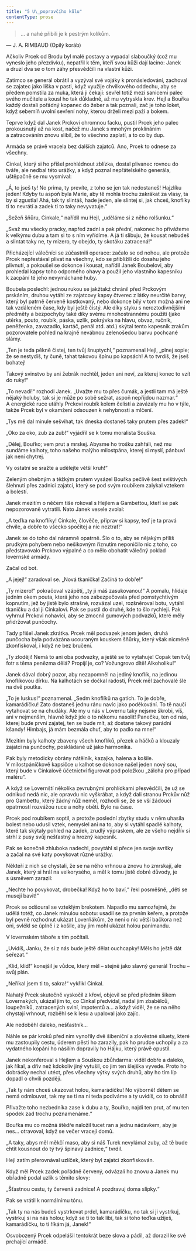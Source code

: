 ```yaml
---
title: "5 U\_popravčího kůlu"
contentType: prose
---
```


<section>

> … a nahé přibili je k pestrým kolíkům.

— J. A. RIMBAUD (Opilý koráb)

</section>

<section>

Ačkoliv Prcek od Brodu byl malé postavy a vypadal slaboučký (což mu vyneslo jeho přezdívku), nepatřil k těm, kteří svou kůži dají lacino: Janek a druzí dva se o tom záhy přesvědčili na vlastní kůži.

Zatímco se generál obrátil a vyzýval své vojáky k pronásledování, zachoval se zajatec jako liška v pasti, když využije chvilkového oddechu, aby se předem pomstila za muka, která ji čekají: sevřel totiž mezi sanicemi palec svého mučitele a kousl ho tak důkladně, až mu vytryskla krev. Hejl a Bouřka každý dostali pořádný kopanec do žeber a tak poznali, zač je toho loket, když sebemíň uvolní sevření nohy, kterou drželi mezi paží a bokem.

Teprve když dal Janek Prckovi ohromnou facku, pustil Prcek jeho palec prokousnutý až na kost, načež mu Janek s mnohým proklínáním a zatracováním znovu slíbil, že to všechno zaplatí, a to co by dup.

Armáda se právě vracela bez dalších zajatců. Ano, Prcek to odnese za všechny.

Cinkal, který si ho přišel prohlédnout zblízka, dostal plivanec rovnou do tváře, ale nedbal této urážky, a když poznal nepřátelského generála, uštěpačně se mu vysmíval:

„Á, to jseš ty! No prima, ty prevíte, z toho se jen tak nedostaneš! Hajzlíku jeden! Kdyby tu aspoň byla Marie, aby tě mohla trochu zakrákat za vlasy, ta by si zgustla! Ahá, tak ty slintáš, hade jeden, ale slintej si, jak chceš, knoflíky ti to nevrátí a zadek ti to taky nevyvatuje.“

„Sežeň šňůru, Cinkale,“ nařídil mu Hejl, „uděláme si z něho rolšunku.“

„Svaž mu všecky pracky, napřed zadní a pak přední, nakonec ho přivážeme k velkýmu dubu a tam si to s ním vyřídíme. A já ti slibuju, že kousat nebudeš a slintat taky ne, ty mizero, ty obejdo, ty skotáku zatracená!“

Přicházející válečníci se zúčastnili operace: začalo se od nohou, ale protože Prcek nepřestával plivat na všechny, kdo se přiblížili do dosahu jeho plivnutí, a pokoušel se dokonce i kousat, nařídil Janek Boubelovi, aby prohledal kapsy toho odporného ohavy a použil jeho vlastního kapesníku k zacpání té jeho nevymáchané huby.

Boubela poslechl: jednou rukou se jakžtakž chránil před Prckovým prskáním, druhou vytáhl ze zajatcovy kapsy čtverec z látky neurčité barvy, který byl patrně červeně kostkovaný, nebo dokonce bílý v tom možná ani ne tak vzdáleném čase, kdy byl ještě čistý. Ale díky styku s neroztodivnějšími předměty a bezpochyby také díky svému mnohostrannému použití (jako utěrka, pouto, roubík, páska, uzlík, pokrývka na hlavu, obvaz, ručník, peněženka, zavazadlo, kartáč, penál atd. atd.) skýtal tento kapesník zrakům pozorovatele pohled na krajně nevábnou zelenošedou barvu pochcané slámy.

„Ten je teda pěkně čistej, ten tvůj šnuptychl,“ poznamenal Hejl, „plnej sople; že se nestydíš, ty čuně, tahat takovou špínu po kapsách! A to tvrdíš, že jseš bohatej!

Takový svinstvo by ani žebrák nechtěl, jeden ani neví, za kterej konec to vzít do ruky!“

„To nevadí!“ rozhodl Janek. „Uvažte mu to přes čumák, a jestli tam má ještě nějaký holuby, tak si je může po sobě sežrat, aspoň nepřijdou nazmar.“ A energické ruce utáhly Prckovi roubík kolem čelistí a zavázaly mu ho v týle, takže Prcek byl v okamžení odsouzen k nehybnosti a mlčení.

„Tys mě dal minule sešvihat, tak dneska dostaneš taky prutem přes zadek!“

„Oko za oko, zub za zub!“ vyjádřil se k tomu moralista Souška.

„Dělej, Bouřko; vem prut a mrskej. Abysme ho trošku zahřáli, než mu sundáme kalhoty, toho našeho malýho milostpána, kterej si myslí, pánbuví jak není chytrej.

Vy ostatní se sražte a udělejte větší kruh!“

Zeleným ohebným a těžkým prutem vysázel Bouřka pečlivě šest svištivých šlehnutí přes zadnici zajatci, který se pod svým roubíkem zalykal vztekem a bolestí.

Janek mezitím o něčem tiše rokoval s Hejlem a Gambettou, kteří se pak nepozorovaně vytratili. Nato Janek vesele zvolal:

„A teďka na knoflíky! Cinkale, člověče, připrav si kapsy, teď je ta pravá chvíle, a dobře to všecko spočítej a nic neztrať!“

Janek se do toho dal náramně opatrně. Šlo o to, aby se nějakým příliš prudkým pohybem nebo nešikovným říznutím neponičilo nic z toho, co představovalo Prckovo výpalné a co mělo obohatit válečný poklad lovernské armády.

Začal od bot.

„A jejej!“ zaradoval se. „Nová tkanička! Začíná to dobře!“

„Ty mizero!“ pokračoval vzápětí, „ty ji máš zasukovanou!“ A pomalu, hlídaje jedním okem pouta, která jeho nos zabezpečovala před pomstychtivým kopnutím, jež by jistě bylo strašné, rozvázal uzel, rozšněroval botu, vytáhl tkaničku a dal ji Cinkalovi. Pak se pustil do druhé, kde to šlo rychleji. Pak vyhrnul Prckovi nohavici, aby se zmocnil gumových podvazků, které měly přidržovat punčochy.

Tady přišel Janek zkrátka. Prcek měl podvazek jenom jeden, druhá punčocha byla podvázána ucouraným kouskem šňůrky, který však nicméně zkonfiskoval, i když ne bez bručení.

„Ty zloději! Nemá to ani oba podvazky, a ještě se to vytahuje! Copak ten tvůj fotr s těma penězma dělá? Propíjí je, co? Vožungrovo dítě! Alkoholiku!“

Janek dával dobrý pozor, aby nezapomněl na jediný knoflík, na jedinou knoflíkovou dírku. Na kalhotách se dočkal radosti, Prcek měl zachovalé šle na dvě poutka.

„To je luskus!“ poznamenal. „Sedm knoflíků na gatích. To je dobře, kamarádíčku! Zato dostaneš jednu ránu navíc jako poděkování. To tě naučí vytahovat se na chudáky. Ale my u nás v Lovernu taky nejsme škrobi, víš, ani v nejmenším, hlavně když jde o to někomu nasolit! Panečku, ten od nás, kterej bude první zajatej, ten se bude mít, až dostane takový parádní kšandy! Himbajs, já mám bezmála chuť, aby to padlo na mne!“

Mezitím byly kalhoty zbaveny všech knoflíků, přezek a háčků a klouzaly zajatci na punčochy, poskládané už jako harmonika.

Pak byly metodicky obrány nátělník, kazajka, halena a košile. V milostpáníčkově kapsičce u kalhot se dokonce našel jeden nový sou, který bude v Cinkalově účetnictví figurovat pod položkou „záloha pro případ maléru“.

A když se Lovernští několika zevrubnými prohlídkami přesvědčili, že už se odnikud nedá nic, ale opravdu nic vyškrábat, a když dali stranou Prckův nůž pro Gambettu, který žádný nůž neměl, rozhodli se, že se vší žádoucí opatrností rozvážou ruce a nohy oběti. Bylo na čase.

Prcek pod roubíkem soptil, a protože poslední zbytky studu v něm uhasila bolest nebo udusil vztek, nemyslel ani na to, aby si vytáhl spadlé kalhoty, které tak skýtaly pohled na zadek, zrudlý výpraskem, ale ze všeho nejdřív si strhl z pusy svůj nešťastný a hrozný kapesník.

Pak se konečně zhluboka nadechl, povytáhl si přece jen svoje svršky a začal na své katy povykovat různé urážky.

Někteří z nich se chystali, že se na něho vrhnou a znovu ho zmrskají, ale Janek, který si hrál na velkorysého, a měl k tomu jistě dobré důvody, je s úsměvem zarazil:

„Nechte ho povykovat, drobečka! Když ho to baví,“ řekl posměšně, „děti se musejí bavit!“

Prcek se odšoural se vzteklým brekotem. Napadlo mu samozřejmě, že udělá totéž, co Janek minulou sobotu: usadil se za prvním keřem, a protože byl pevně rozhodnut ukázat Loverňákům, že není o nic větší bačkora než oni, svlékl se úplně i z košile, aby jim mohl ukázat holou panímandu.

V lovernském táboře s tím počítali.

„Uvidíš, Janku, že si z nás bude ještě dělat ouchcapky! Měls ho ještě dát seřezat.“

„Klid, klid!“ konejšil je vůdce, který měl – stejně jako slavný generál Trochu – svůj plán.

„Neříkal jsem ti to, sakra!“ vykřikl Cinkal.

Nahatý Prcek skutečně vyskočil z křoví, objevil se před předním šikem Lovernských, ukázal jim to, co Cinkal předvídal, nadal jim zbabělců, loupežníků, zatracených sviní, impotentů a… a když viděl, že se na něho chystají vrhnout, rozběhl se k lesu a upaloval jako zajíc.

Ale nedoběhl daleko, nešťastník…

Náhle se pár kroků před ním vynořily dvě šibeniční a zlověstné siluety, které mu zastoupily cestu, úderem pěsti ho zarazily, pak ho prudce uchopily a za vydatného kopání ho násilím dopravily ho Hájku, který právě opustil.

Janek nekonferoval s Hejlem a Souškou zbůhdarma: viděl dobře a daleko, jak říkal, a dřív než kdokoliv jiný vytušil, co jim ten šlejška vyvede. Proto ho dobrácky nechal utéct, přes všechny výtky svých druhů, aby ho tím líp dopadl o chvíli později.

„Tak ty nám chceš ukazovat holou, kamarádíčku! No výborně! dětem se nemá odmlouvat, tak my se ti na ni teda podíváme a ty uvidíš, co to obnáší!

Přivažte toho nezbedníka zase k dubu a ty, Bouřko, najdi ten prut, ať mu ten spodek zad trochu poznamenáme.“

Bouřka mu co možná štědře naložil tucet ran a jednu nádavkem, aby je nes… otravoval, když se večer vracejí domů.

„A taky, abys měl měkčí maso, aby si náš Turek nevylámal zuby, až tě bude chtít kousnout do tý tvý špinavý zadnice,“ tvrdil.

Hejl zatím přerovnával uzlíček, který byl zajatci zkonfiskován.

Když měl Prcek zadek pořádně červený, odvázali ho znovu a Janek mu obřadně podal uzlík s těmito slovy:

„Šťastnou cestu, ty červená zadnice! A pozdravuj doma slípky.“

Pak se vrátil k normálnímu tónu.

„Tak ty na nás budeš vystrkovat prdel, kamarádíčku, no tak si ji vystrkuj, vystrkuj si na nás holou; když se ti to tak líbí, tak si toho teďka užiješ, kamarádíčku, to ti říkám já, Janek!“

Osvobozený Prcek odpelášil tentokrát beze slova a pádil, až dorazil ke své prchající armádě.

</section>
